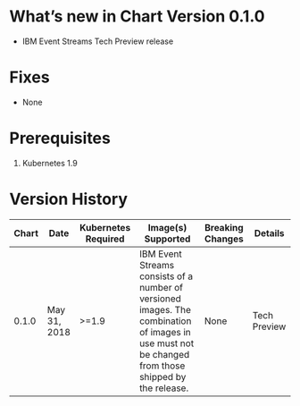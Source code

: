 # What’s new in Chart Version 0.1.0

* IBM Event Streams Tech Preview release

# Fixes
* None

# Prerequisites
1. Kubernetes 1.9

# Version History

| Chart | Date | Kubernetes Required | Image(s) Supported | Breaking Changes | Details |
| ----- | ---- | ------------ | ------------------ | ---------------- | ------- | 
| 0.1.0 | May 31, 2018 | >=1.9 | IBM Event Streams consists of a number of versioned images. The combination of images in use must not be changed from those shipped by the release. | None | Tech Preview |
